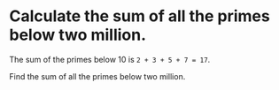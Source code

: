 # Calculate the sum of all the primes below two million.

The sum of the primes below 10 is `2 + 3 + 5 + 7 = 17`.

Find the sum of all the primes below two million.
